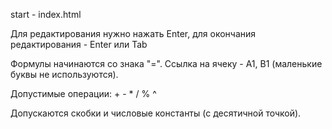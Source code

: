 start - index.html

Для редактирования нужно нажать Enter, для окончания редактирования - Enter или Tab

Формулы начинаются со знака "=". Ссылка на ячеку - A1, B1 (маленькие буквы не используются).

Допустимые операции: + - * / % ^

Допускаются скобки и числовые константы (с десятичной точкой).
